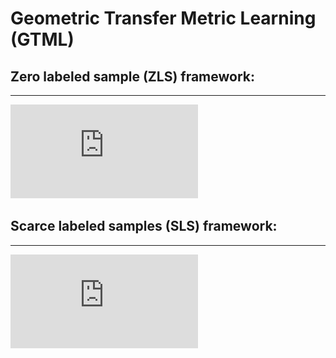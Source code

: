 Geometric Transfer Metric Learning (GTML)
=========================================

## Zero labeled sample (ZLS) framework:
---------------------------------------
![image](https://github.com/sky-Yongjie-Xu/geometric-transfer-metric-learning/blob/master/image/ZLS_framework.pdf)

## Scarce labeled samples (SLS) framework:
------------------------------------------
![image](https://github.com/sky-Yongjie-Xu/geometric-transfer-metric-learning/blob/master/image/SLS_framework.pdf)


